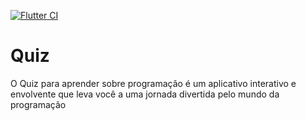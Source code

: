 [![Flutter CI](https://github.com/apsgois/Quiz/actions/workflows/dart.yml/badge.svg)](https://github.com/apsgois/Quiz/actions/workflows/dart.yml)
# Quiz
O Quiz para aprender sobre programação é um aplicativo interativo e envolvente que leva você a uma jornada divertida pelo mundo da programação
